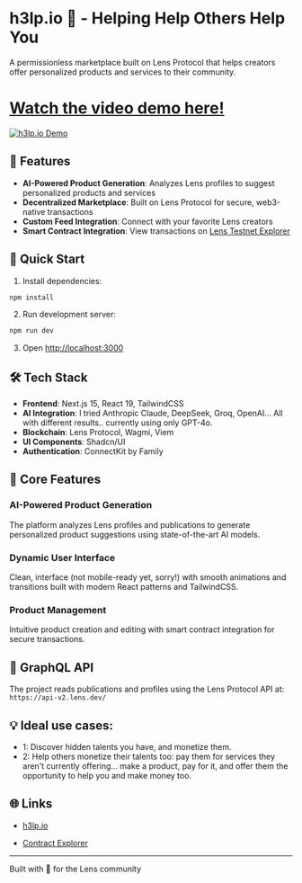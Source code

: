 # h3lp.io 🌱 - Helping Help Others Help You

A permissionless marketplace built on Lens Protocol that helps creators offer
personalized products and services to their community.

# [Watch the video demo here!](https://javitoshi.com/videos/h3lp-demo-video.mp4)

[![h3lp.io Demo](https://h3lp.io/h3lp-readme-thumbnail.png)](https://javitoshi.com/videos/h3lp-demo-video.mp4)

## 🌟 Features

- **AI-Powered Product Generation**: Analyzes Lens profiles to suggest
  personalized products and services
- **Decentralized Marketplace**: Built on Lens Protocol for secure, web3-native
  transactions
- **Custom Feed Integration**: Connect with your favorite Lens creators
- **Smart Contract Integration**: View transactions on
  [Lens Testnet Explorer](https://block-explorer.testnet.lens.dev/address/0x57466D1767a5693251a5737A5c1a0C857c1Bbf6D#transactions)

## 🚀 Quick Start

1. Install dependencies:

```bash
npm install
```

2. Run development server:

```bash
npm run dev
```

3. Open [http://localhost:3000](http://localhost:3000)

## 🛠️ Tech Stack

- **Frontend**: Next.js 15, React 19, TailwindCSS
- **AI Integration**: I tried Anthropic Claude, DeepSeek, Groq, OpenAI... All
  with different results.. currently using only GPT-4o.
- **Blockchain**: Lens Protocol, Wagmi, Viem
- **UI Components**: Shadcn/UI
- **Authentication**: ConnectKit by Family

## 🎯 Core Features

### AI-Powered Product Generation

The platform analyzes Lens profiles and publications to generate personalized
product suggestions using state-of-the-art AI models.

### Dynamic User Interface

Clean, interface (not mobile-ready yet, sorry!) with smooth animations and
transitions built with modern React patterns and TailwindCSS.

### Product Management

Intuitive product creation and editing with smart contract integration for
secure transactions.

## 📝 GraphQL API

The project reads publications and profiles using the Lens Protocol API at:
`https://api-v2.lens.dev/`

## 💡 Ideal use cases:

- 1: Discover hidden talents you have, and monetize them.
- 2: Help others monetize their talents too: pay them for services they aren't
  currently offering... make a product, pay for it, and offer them the
  opportunity to help you and make money too.

## 🌐 Links

- [h3lp.io](https://h3lp.io)

- [Contract Explorer](https://block-explorer.testnet.lens.dev/address/0x72eB025487F1A5DaB9e8657CDBd5335009750314)

---

Built with 💚 for the Lens community
